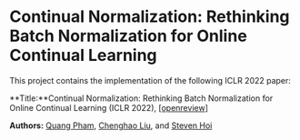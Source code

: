 # Continual Normalization: Rethinking Batch Normalization for Online Continual Learning

This project contains the implementation of the following ICLR 2022 paper: 

**Title:**Continual Normalization: Rethinking Batch Normalization for Online Continual Learning (ICLR 2022), [[openreview]](https://openreview.net/forum?id=vwLLQ-HwqhZ)

**Authors:** [Quang Pham](https://sites.google.com/view/quangpham93), [Chenghao Liu](https://sites.google.com/view/liuchenghao/home), and [Steven Hoi](https://sites.google.com/view/stevenhoi/home)
